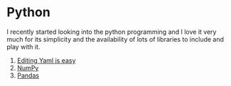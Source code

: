 # Python
I recently started looking into the python programming and I love it very much for its simplicity and the availability of lots of libraries to include and play with it.

1. [Editing Yaml is easy](PyYaml.md)
2. [NumPy](NumPy.md)
3. [Pandas](Pandas.md)